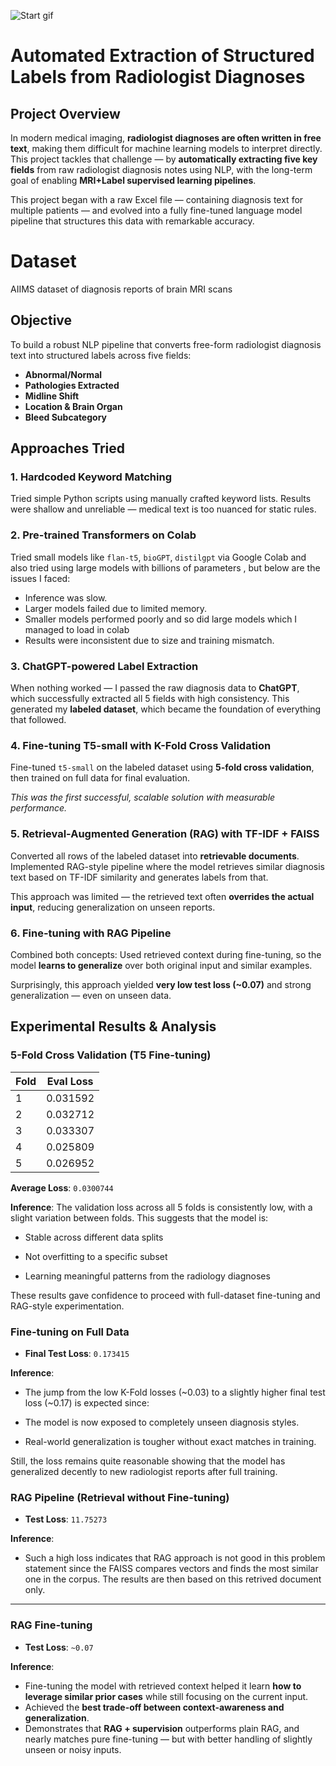 ![Start gif](./images/start.gif "brain_scan")

# Automated Extraction of Structured Labels from Radiologist Diagnoses

## Project Overview

In modern medical imaging, **radiologist diagnoses are often written in free text**, making them difficult for machine learning models to interpret directly. This project tackles that challenge — by **automatically extracting five key fields** from raw radiologist diagnosis notes using NLP, with the long-term goal of enabling **MRI+Label supervised learning pipelines**.

This project began with a raw Excel file — containing diagnosis text for multiple patients — and evolved into a fully fine-tuned language model pipeline that structures this data with remarkable accuracy.

# Dataset 

AIIMS dataset of diagnosis reports of brain MRI scans


## Objective

To build a robust NLP pipeline that converts free-form radiologist diagnosis text into structured labels across five fields:

- **Abnormal/Normal**
- **Pathologies Extracted**
- **Midline Shift**
- **Location & Brain Organ**
- **Bleed Subcategory**


## Approaches Tried

### 1. **Hardcoded Keyword Matching**
Tried simple Python scripts using manually crafted keyword lists. Results were shallow and unreliable — medical text is too nuanced for static rules.


### 2. **Pre-trained Transformers on Colab**
Tried small models like `flan-t5`, `bioGPT`, `distilgpt` via Google Colab and also tried using large models with billions of parameters , but below are the issues I faced: 

- Inference was slow.
- Larger models failed due to limited memory.
- Smaller models performed poorly and so did large models which I managed to load in colab
- Results were inconsistent due to size and training mismatch.


### 3.  **ChatGPT-powered Label Extraction**
When nothing worked — I passed the raw diagnosis data to **ChatGPT**, which successfully extracted all 5 fields with high consistency. This generated my **labeled dataset**, which became the foundation of everything that followed.


### 4. **Fine-tuning T5-small with K-Fold Cross Validation**
Fine-tuned `t5-small` on the labeled dataset using **5-fold cross validation**, then trained on full data for final evaluation.

*This was the first successful, scalable solution with measurable performance.*


### 5. **Retrieval-Augmented Generation (RAG) with TF-IDF + FAISS**
Converted all rows of the labeled dataset into **retrievable documents**. Implemented RAG-style pipeline where the model retrieves similar diagnosis text based on TF-IDF similarity and generates labels from that.

This approach was limited — the retrieved text often **overrides the actual input**, reducing generalization on unseen reports.


### 6. **Fine-tuning with RAG Pipeline**
Combined both concepts: Used retrieved context during fine-tuning, so the model **learns to generalize** over both original input and similar examples.

Surprisingly, this approach yielded **very low test loss (~0.07)** and strong generalization — even on unseen data.

## Experimental Results & Analysis

### 5-Fold Cross Validation (T5 Fine-tuning)

| Fold | Eval Loss |
|------|-----------|
| 1    |0.031592|
| 2    |0.032712|
| 3    |0.033307|
| 4    |0.025809|
| 5    |0.026952|

**Average Loss**: `0.0300744`

**Inference**:
The validation loss across all 5 folds is consistently low, with a slight variation between folds. This suggests that the model is:

- Stable across different data splits

- Not overfitting to a specific subset

- Learning meaningful patterns from the radiology diagnoses

These results gave confidence to proceed with full-dataset fine-tuning and RAG-style experimentation.


### Fine-tuning on Full Data 

- **Final Test Loss**: `0.173415`

**Inference**:
- The jump from the low K-Fold losses (~0.03) to a slightly higher final test loss (~0.17) is expected since:

- The model is now exposed to completely unseen diagnosis styles.

- Real-world generalization is tougher without exact matches in training.

Still, the loss remains quite reasonable showing that the model has generalized decently to new radiologist reports after full training.


### RAG Pipeline (Retrieval without Fine-tuning)

- **Test Loss**: `11.75273`

**Inference**:
- Such a high loss indicates that RAG approach is not good in this problem statement since the FAISS compares vectors and finds the most similar one in the corpus. The results are then based on this retrived document only. 

---

### RAG Fine-tuning

- **Test Loss**: `~0.07`

**Inference**:
- Fine-tuning the model with retrieved context helped it learn **how to leverage similar prior cases** while still focusing on the current input.
- Achieved the **best trade-off between context-awareness and generalization**.
- Demonstrates that **RAG + supervision** outperforms plain RAG, and nearly matches pure fine-tuning — but with better handling of slightly unseen or noisy inputs.

